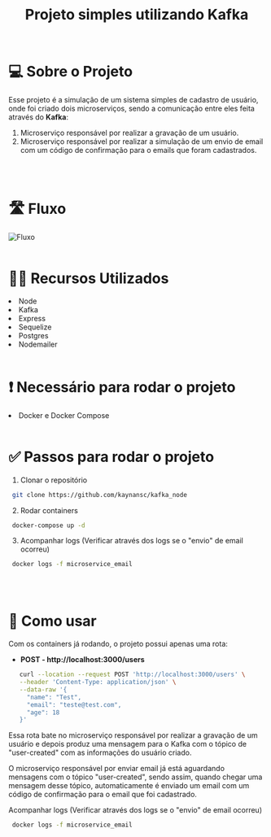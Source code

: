 <br />
<div align="center">
  <h1 align="center">Projeto simples utilizando Kafka</h1>
</div>
<br />

# 💻 Sobre o Projeto
Esse projeto é a simulação de um sistema simples de cadastro de usuário, onde foi criado dois microserviços, sendo a comunicação entre eles feita através do <b>Kafka</b>: 

 1) Microserviço responsável por realizar a gravação de um usuário.
 2) Microserviço responsável por realizar a simulação de um envio de email com um código de confirmação para o emails que foram cadastrados. 

<br />
<br />

# 🛣 Fluxo
<img src="./docs/fluxo" alt="Fluxo"/>

<br />
<br />

# 👨‍💻 Recursos Utilizados
<li>Node
<li>Kafka
<li>Express
<li>Sequelize
<li>Postgres
<li>Nodemailer

<br />
<br />

# ❗ Necessário para rodar o projeto
<li>Docker e Docker Compose

<br />
<br />

# ✅ Passos para rodar o projeto
1. Clonar o repositório
  ```sh
   git clone https://github.com/kaynansc/kafka_node
  ```
2. Rodar containers
  ```sh
   docker-compose up -d
  ```
3. Acompanhar logs (Verificar através dos logs se o "envio" de email ocorreu)
  ```sh
   docker logs -f microservice_email
  ```

<br />
<br />

# 🔑 Como usar
Com os containers já rodando, o projeto possui apenas uma rota:

- <b>POST - http://localhost:3000/users</b>
```sh
   curl --location --request POST 'http://localhost:3000/users' \
   --header 'Content-Type: application/json' \
   --data-raw '{
     "name": "Test",
     "email": "teste@test.com",
     "age": 18
   }'
  ```
Essa rota bate no microserviço responsável por realizar a gravação de um usuário e depois produz uma mensagem para o Kafka com o tópico de "user-created" com as informações do usuário criado. 

O microserviço responsável por enviar email já está aguardando mensagens com o tópico "user-created", sendo assim, quando chegar uma mensagem desse tópico, automaticamente é enviado um email com um código de confirmação para o email que foi cadastrado. 

Acompanhar logs (Verificar através dos logs se o "envio" de email ocorreu)
  ```sh
   docker logs -f microservice_email
  ```

